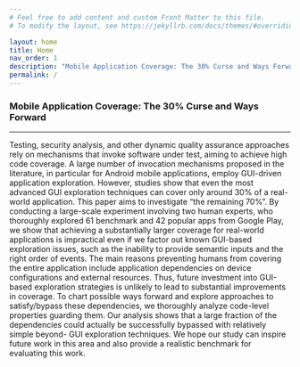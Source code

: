```yaml
---
# Feel free to add content and custom Front Matter to this file.
# To modify the layout, see https://jekyllrb.com/docs/themes/#overriding-theme-defaults

layout: home
title: Home
nav_order: 1
description: "Mobile Application Coverage: The 30% Curse and Ways Forward"
permalink: /
---
```


### Mobile Application Coverage: The 30% Curse and Ways Forward

---

Testing, security analysis, and other dynamic quality assurance approaches rely on mechanisms that invoke software under test, aiming to achieve high code coverage. A large number of invocation mechanisms proposed in the literature, in particular for Android mobile applications, employ GUI-driven application exploration. However, studies show that even the most advanced GUI exploration techniques can cover only around 30% of a real- world application. This paper aims to investigate “the remaining 70%”. By conducting a large-scale experiment involving two human experts, who thoroughly explored 61 benchmark and 42 popular apps from Google Play, we show that achieving a substantially larger coverage for real-world applications is impractical even if we factor out known GUI-based exploration issues, such as the inability to provide semantic inputs and the right order of events. The main reasons preventing humans from covering the entire application include application dependencies on device configurations and external resources. Thus, future investment into GUI-based exploration strategies is unlikely to lead to substantial improvements in coverage. To chart possible ways forward and explore approaches to satisfy/bypass these dependencies, we thoroughly analyze code-level properties guarding them. Our analysis shows that a large fraction of the dependencies could actually be successfully bypassed with relatively simple beyond- GUI exploration techniques. We hope our study can inspire future work in this area and also provide a realistic benchmark for evaluating this work.
